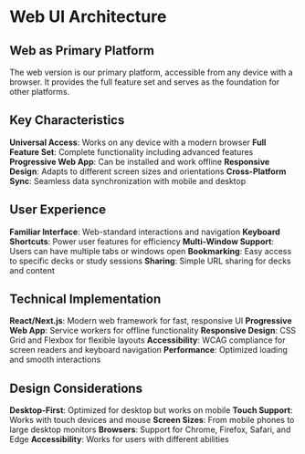 # Web UI Architecture

## Web as Primary Platform

The web version is our primary platform, accessible from any device with a browser. It provides the full feature set and serves as the foundation for other platforms.

## Key Characteristics

**Universal Access**: Works on any device with a modern browser
**Full Feature Set**: Complete functionality including advanced features
**Progressive Web App**: Can be installed and work offline
**Responsive Design**: Adapts to different screen sizes and orientations
**Cross-Platform Sync**: Seamless data synchronization with mobile and desktop

## User Experience

**Familiar Interface**: Web-standard interactions and navigation
**Keyboard Shortcuts**: Power user features for efficiency
**Multi-Window Support**: Users can have multiple tabs or windows open
**Bookmarking**: Easy access to specific decks or study sessions
**Sharing**: Simple URL sharing for decks and content

## Technical Implementation

**React/Next.js**: Modern web framework for fast, responsive UI
**Progressive Web App**: Service workers for offline functionality
**Responsive Design**: CSS Grid and Flexbox for flexible layouts
**Accessibility**: WCAG compliance for screen readers and keyboard navigation
**Performance**: Optimized loading and smooth interactions

## Design Considerations

**Desktop-First**: Optimized for desktop but works on mobile
**Touch Support**: Works with touch devices and mouse
**Screen Sizes**: From mobile phones to large desktop monitors
**Browsers**: Support for Chrome, Firefox, Safari, and Edge
**Accessibility**: Works for users with different abilities
